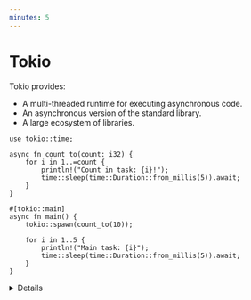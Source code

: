 ```yaml
---
minutes: 5
---
```

# Tokio

Tokio provides: 

* A multi-threaded runtime for executing asynchronous code.
* An asynchronous version of the standard library.
* A large ecosystem of libraries.

```rust,editable,compile_fail
use tokio::time;

async fn count_to(count: i32) {
    for i in 1..=count {
        println!("Count in task: {i}!");
        time::sleep(time::Duration::from_millis(5)).await;
    }
}

#[tokio::main]
async fn main() {
    tokio::spawn(count_to(10));

    for i in 1..5 {
        println!("Main task: {i}");
        time::sleep(time::Duration::from_millis(5)).await;
    }
}
```

<details>

* With the `tokio::main` macro we can now make `main` async.

* The `spawn` function creates a new, concurrent "task".

* Note: `spawn` takes a `Future`, you don't call `.await` on `count_to`.

**Further exploration:**

* Why does `count_to` not (usually) get to 10? This is an example of async
  cancellation. `tokio::spawn` returns a handle which can be awaited to wait
  until it finishes.

* Try `count_to(10).await` instead of spawning.

* Try awaiting the task returned from `tokio::spawn`.

</details>
